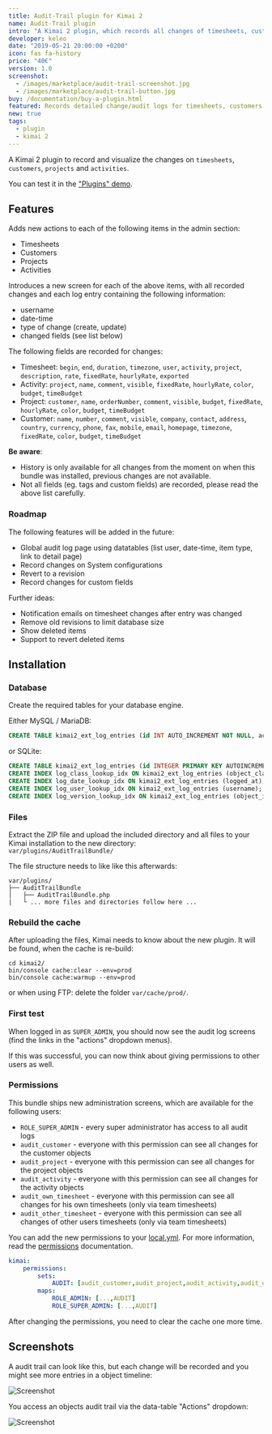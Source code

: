 ```yaml
---
title: Audit-Trail plugin for Kimai 2
name: Audit-Trail plugin
intro: "A Kimai 2 plugin, which records all changes of timesheets, customers, projects and activities."
developer: keleo
date: "2019-05-21 20:00:00 +0200"
icon: fas fa-history
price: "40€"
version: 1.0
screenshot: 
  - /images/marketplace/audit-trail-screenshot.jpg
  - /images/marketplace/audit-trail-button.jpg
buy: /documentation/buy-a-plugin.html
featured: Records detailed change/audit logs for timesheets, customers, projects and activities and displays them in a per-item timeline. 
new: true
tags:
  - plugin
  - kimai 2
---
```


A Kimai 2 plugin to record and visualize the changes on `timesheets`, `customers`, `projects` and `activities`.

You can test it in the ["Plugins" demo](https://www.kimai.org/demo/).

## Features

Adds new actions to each of the following items in the admin section:
  - Timesheets
  - Customers
  - Projects
  - Activities

Introduces a new screen for each of the above items, with all recorded changes and each log entry containing the following information:

- username
- date-time
- type of change (create, update)
- changed fields (see list below)

The following fields are recorded for changes:
- Timesheet: `begin`, `end`, `duration`, `timezone`, `user`, `activity`, `project`, `description`, `rate`, `fixedRate`, `hourlyRate`, `exported` 
- Activity: `project`, `name`, `comment`, `visible`, `fixedRate`, `hourlyRate`, `color`, `budget`, `timeBudget`
- Project: `customer`, `name`, `orderNumber`, `comment`, `visible`, `budget`, `fixedRate`, `hourlyRate`, `color`, `budget`, `timeBudget`
- Customer: `name`, `number`, `comment`, `visible`, `company`, `contact`, `address`, `country`, `currency`, `phone`, `fax`, `mobile`, `email`, `homepage`, `timezone`, `fixedRate`, `color`, `budget`, `timeBudget` 

**Be aware**:
- History is only available for all changes from the moment on when this bundle was installed, previous changes are not available.
- Not all fields (eg. tags and custom fields) are recorded, please read the above list carefully.

### Roadmap

The following features will be added in the future:

- Global audit log page using datatables (list user, date-time, item type, link to detail page)
- Record changes on System configurations
- Revert to a revision
- Record changes for custom fields

Further ideas:

- Notification emails on timesheet changes after entry was changed
- Remove old revisions to limit database size
- Show deleted items
- Support to revert deleted items

## Installation

### Database

Create the required tables for your database engine.

Either MySQL / MariaDB:
```sql
CREATE TABLE kimai2_ext_log_entries (id INT AUTO_INCREMENT NOT NULL, action VARCHAR(8) NOT NULL, logged_at DATETIME NOT NULL COMMENT \'(DC2Type:datetime)\', object_id VARCHAR(64) DEFAULT NULL, object_class VARCHAR(255) NOT NULL, version INT NOT NULL, data LONGTEXT DEFAULT NULL COMMENT \'(DC2Type:array)\', username VARCHAR(255) DEFAULT NULL, INDEX log_class_lookup_idx (object_class), INDEX log_date_lookup_idx (logged_at), INDEX log_user_lookup_idx (username), INDEX log_version_lookup_idx (object_id, object_class, version), PRIMARY KEY(id));
```

or SQLite:
```sql
CREATE TABLE kimai2_ext_log_entries (id INTEGER PRIMARY KEY AUTOINCREMENT NOT NULL, "action" VARCHAR(8) NOT NULL, logged_at DATETIME NOT NULL, object_id VARCHAR(64) DEFAULT NULL, object_class VARCHAR(255) NOT NULL, version INTEGER NOT NULL, data CLOB DEFAULT NULL, username VARCHAR(255) DEFAULT NULL);
CREATE INDEX log_class_lookup_idx ON kimai2_ext_log_entries (object_class);
CREATE INDEX log_date_lookup_idx ON kimai2_ext_log_entries (logged_at);
CREATE INDEX log_user_lookup_idx ON kimai2_ext_log_entries (username);
CREATE INDEX log_version_lookup_idx ON kimai2_ext_log_entries (object_id, object_class, version);
```

### Files

Extract the ZIP file and upload the included directory and all files to your Kimai installation to the new directory:  
`var/plugins/AuditTrailBundle/`

The file structure needs to like like this afterwards:

```
var/plugins/
├── AuditTrailBundle
│   ├── AuditTrailBundle.php
|   └ ... more files and directories follow here ... 
```

### Rebuild the cache

After uploading the files, Kimai needs to know about the new plugin. It will be found, when the cache is re-build:

```
cd kimai2/
bin/console cache:clear --env=prod
bin/console cache:warmup --env=prod
```

or when using FTP: delete the folder `var/cache/prod/`.

### First test

When logged in as `SUPER_ADMIN`, you should now see the audit log screens (find the links in the "actions" dropdown menus).

If this was successful, you can now think about giving permissions to other users as well.

### Permissions

This bundle ships new administration screens, which are available for the following users:

- `ROLE_SUPER_ADMIN` - every super administrator has access to all audit logs
- `audit_customer` - everyone with this permission can see all changes for the customer objects
- `audit_project` -  everyone with this permission can see all changes for the project objects
- `audit_activity` -  everyone with this permission can see all changes for the activity objects
- `audit_own_timesheet` -  everyone with this permission can see all changes for his own timesheets (only via team timesheets)
- `audit_other_timesheet` -  everyone with this permission can see all changes of other users timesheets (only via team timesheets)

You can add the new permissions to your [local.yml](https://www.kimai.org/documentation/configurations.html). 
For more information, read the [permissions](https://www.kimai.org/documentation/permissions.html) documentation.

```yaml
kimai:
    permissions:
        sets:
            AUDIT: [audit_customer,audit_project,audit_activity,audit_own_timesheet,audit_other_timesheet]
        maps:
            ROLE_ADMIN: [...,AUDIT]
            ROLE_SUPER_ADMIN: [...,AUDIT]
```

After changing the permissions, you need to clear the cache one more time.

## Screenshots

A audit trail can look like this, but each change will be recorded and you might see more entries in a object timeline:

![Screenshot](https://www.kimai.org/images/marketplace/audit-trail-screenshot.jpg)

You access an objects audit trail via the data-table "Actions" dropdown:

![Screenshot](https://www.kimai.org/images/marketplace/audit-trail-button.jpg)
